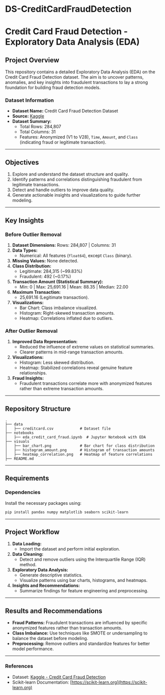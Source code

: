 # DS-CreditCardFraudDetection
# Credit Card Fraud Detection - Exploratory Data Analysis (EDA)

## Project Overview
This repository contains a detailed Exploratory Data Analysis (EDA) on the Credit Card Fraud Detection dataset. The aim is to uncover patterns, anomalies, and key insights into fraudulent transactions to lay a strong foundation for building fraud detection models. 

### Dataset Information
- **Dataset Name:** Credit Card Fraud Detection Dataset
- **Source:** [Kaggle](https://www.kaggle.com/datasets/mlg-ulb/creditcardfraud)
- **Dataset Summary:**
  - Total Rows: 284,807
  - Total Columns: 31
  - Features: Anonymized (V1 to V28), `Time`, `Amount`, and `Class` (indicating fraud or legitimate transaction).

---

## Objectives
1. Explore and understand the dataset structure and quality.
2. Identify patterns and correlations distinguishing fraudulent from legitimate transactions.
3. Detect and handle outliers to improve data quality.
4. Generate actionable insights and visualizations to guide further modeling.

---

## Key Insights
### Before Outlier Removal
1. **Dataset Dimensions:** Rows: 284,807 | Columns: 31
2. **Data Types:**
   - Numerical: All features (`float64`), except `Class` (binary).
3. **Missing Values:** None detected.
4. **Class Distribution:**
   - Legitimate: 284,315 (~99.83%)
   - Fraudulent: 492 (~0.17%)
5. **Transaction Amount (Statistical Summary):**
   - Min: 0 | Max: 25,691.16 | Mean: 88.35 | Median: 22.00
6. **Maximum Transaction:**
   - 25,691.16 (Legitimate transaction).
7. **Visualizations:**
   - Bar Chart: Class imbalance visualized.
   - Histogram: Right-skewed transaction amounts.
   - Heatmap: Correlations inflated due to outliers.

### After Outlier Removal
1. **Improved Data Representation:**
   - Reduced the influence of extreme values on statistical summaries.
   - Clearer patterns in mid-range transaction amounts.
2. **Visualizations:**
   - Histogram: Less skewed distribution.
   - Heatmap: Stabilized correlations reveal genuine feature relationships.
3. **Fraud Insights:**
   - Fraudulent transactions correlate more with anonymized features rather than extreme transaction amounts.

---

## Repository Structure
```plaintext
.
├── data
│   ├── creditcard.csv            # Dataset file
├── notebooks
│   ├── eda_credit_card_fraud.ipynb  # Jupyter Notebook with EDA
├── visuals
│   ├── bar_chart.png             # Bar chart for class distribution
│   ├── histogram_amount.png      # Histogram of transaction amounts
│   ├── heatmap_correlation.png   # Heatmap of feature correlations
├── README.md
```

---

## Requirements
### Dependencies
Install the necessary packages using:
```bash
pip install pandas numpy matplotlib seaborn scikit-learn
```

---

## Project Workflow
1. **Data Loading:**
   - Import the dataset and perform initial exploration.
2. **Data Cleaning:**
   - Detect and remove outliers using the Interquartile Range (IQR) method.
3. **Exploratory Data Analysis:**
   - Generate descriptive statistics.
   - Visualize patterns using bar charts, histograms, and heatmaps.
4. **Insights and Recommendations:**
   - Summarize findings for feature engineering and preprocessing.

---

## Results and Recommendations
- **Fraud Patterns:** Fraudulent transactions are influenced by specific anonymized features rather than transaction amounts.
- **Class Imbalance:** Use techniques like SMOTE or undersampling to balance the dataset before modeling.
- **Preprocessing:** Remove outliers and standardize features for better model performance.

---


### References
- Dataset: [Kaggle - Credit Card Fraud Detection](https://www.kaggle.com/datasets/mlg-ulb/creditcardfraud)
- Scikit-learn Documentation: [https://scikit-learn.org](https://scikit-learn.org)

